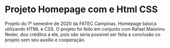 # Projeto Homepage com e Html CSS
Projeto do 1º semestre de 2020 da FATEC Campinas. Homepage básica utilizando HTML e CSS. 
O projeto foi feito em conjunto com Rafael Maiorino Neder, dou créditos a ele, pois não seria possível ser feita a conclusão co projeto sem seu auxílio e cooperação.
